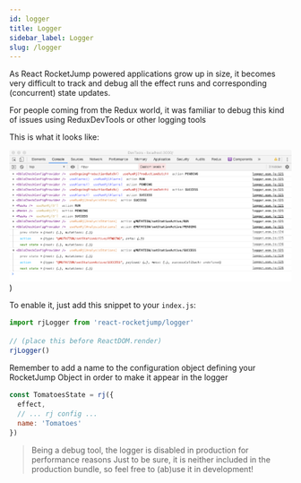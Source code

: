 ```yaml
---
id: logger
title: Logger
sidebar_label: Logger
slug: /logger
---
```

As React RocketJump powered applications grow up in size, it becomes very difficult to track and debug all the effect runs and corresponding (concurrent) state updates.

For people coming from the Redux world, it was familiar to debug this kind of issues using ReduxDevTools or other logging tools

This is what it looks like:

![Rj Logger Sample Screen](./assets/logger_rj_in_console.png))

To enable it, just add this snippet to your `index.js`:

```js
import rjLogger from 'react-rocketjump/logger'

// (place this before ReactDOM.render)
rjLogger()
```

Remember to add a name to the configuration object defining your RocketJump Object in order to make it appear in the logger

```js
const TomatoesState = rj({
  effect,
  // ... rj config ...
  name: 'Tomatoes'
})
```

> Being a debug tool, the logger is disabled in production for performance reasons
> Just to be sure, it is neither included in the production bundle, so feel free to (ab)use it in development!